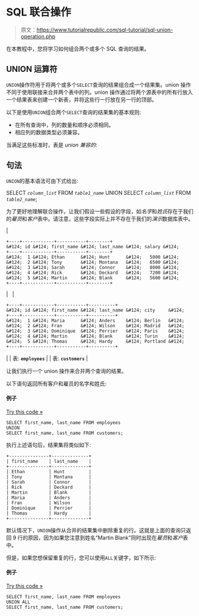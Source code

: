 # SQL 联合操作

> 原文：<https://www.tutorialrepublic.com/sql-tutorial/sql-union-operation.php>

在本教程中，您将学习如何组合两个或多个 SQL 查询的结果。

## UNION 运算符

`UNION`操作符用于将两个或多个`SELECT`查询的结果组合成一个结果集。union 操作不同于使用联接来合并两个表中的列。union 操作通过将两个源表中的所有行放入一个结果表来创建一个新表，并将这些行一行放在另一行的顶部。

以下是使用`UNION`组合两个`SELECT`查询的结果集的基本规则:

*   在所有查询中，列的数量和顺序必须相同。
*   相应列的数据类型必须兼容。

当满足这些标准时，表是 *union 兼容的*:

## 句法

`UNION`的基本语法可由下式给出:

SELECT *`column_list`* FROM *`table1_name`*
UNION SELECT *`column_list`* FROM *`table2_name`*;

为了更好地理解联合操作，让我们假设一些假设的字段，如*名字*和*姓氏*存在于我们的*雇员*和*客户*表中。请注意，这些字段实际上并不存在于我们的*演示*数据库表中。

| 

```
+----+------------+-----------+--------+
&#124; id &#124; first_name &#124; last_name &#124; salary &#124;
+----+------------+-----------+--------+
&#124;  1 &#124; Ethan      &#124; Hunt      &#124;   5000 &#124;
&#124;  2 &#124; Tony       &#124; Montana   &#124;   6500 &#124;
&#124;  3 &#124; Sarah      &#124; Connor    &#124;   8000 &#124;
&#124;  4 &#124; Rick       &#124; Deckard   &#124;   7200 &#124;
&#124;  5 &#124; Martin     &#124; Blank     &#124;   5600 &#124;
+----+------------+-----------+--------+

```

 |   | 

```
+----+------------+-----------+----------+
&#124; id &#124; first_name &#124; last_name &#124; city     &#124;
+----+------------+-----------+----------+
&#124;  1 &#124; Maria      &#124; Anders    &#124; Berlin   &#124;
&#124;  2 &#124; Fran       &#124; Wilson    &#124; Madrid   &#124;
&#124;  3 &#124; Dominique  &#124; Perrier   &#124; Paris    &#124;
&#124;  4 &#124; Martin     &#124; Blank     &#124; Turin    &#124;
&#124;  5 &#124; Thomas     &#124; Hardy     &#124; Portland &#124;
+----+------------+-----------+----------+

```

 |
| 表: **`employees`** |  | 表: **`customers`** |

让我们执行一个 union 操作来合并两个查询的结果。

以下语句返回所有客户和雇员的名字和姓氏:

#### 例子

[Try this code »](javascript:void(0); "Not Supported in Web SQL")

```
SELECT first_name, last_name FROM employees 
UNION
SELECT first_name, last_name FROM customers;
```

执行上述语句后，结果集将类似如下:

```
+---------------+--------------+
| first_name    | last_name    |
+---------------+--------------+
| Ethan         | Hunt         |
| Tony          | Montana      |
| Sarah         | Connor       |
| Rick          | Deckard      |
| Martin        | Blank        |
| Maria         | Anders       |
| Fran          | Wilson       |
| Dominique     | Perrier      |
| Thomas        | Hardy        |
+---------------+--------------+

```

默认情况下，`UNION`操作从合并的结果集中删除重复的行。这就是上面的查询只返回 9 行的原因，因为如果您注意到姓名“Martin Blank”同时出现在*雇员*和*客户*表中。

但是，如果您想保留重复的行，您可以使用`ALL`关键字，如下所示:

#### 例子

[Try this code »](javascript:void(0); "Not Supported in Web SQL")

```
SELECT first_name, last_name FROM employees 
UNION ALL
SELECT first_name, last_name FROM customers;
```